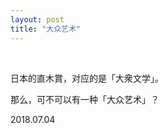 ```yaml
---
layout: post
title: "大众艺术"
---
```


  
&nbsp;
&nbsp;

日本的直木賞，对应的是「大衆文学」。

那么，可不可以有一种「大众艺术」？

2018.07.04